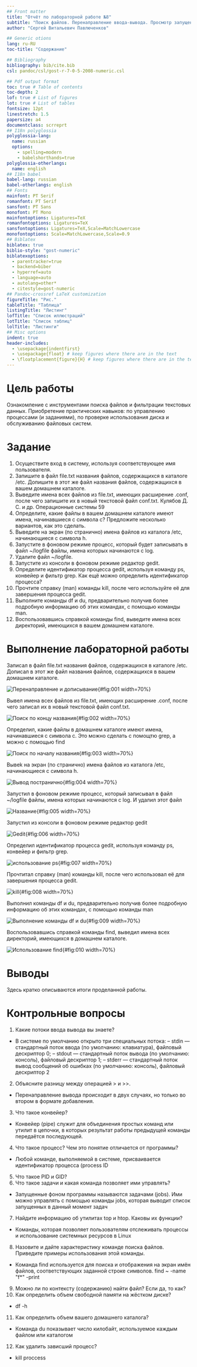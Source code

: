 ```yaml
---
## Front matter
title: "Отчёт по лабораторной работе №8"
subtitle: "Поиск файлов. Перенаправление ввода-вывода. Просмотр запущенных процессов"
author: "Сергей Витальевич Павлюченков"

## Generic otions
lang: ru-RU
toc-title: "Содержание"

## Bibliography
bibliography: bib/cite.bib
csl: pandoc/csl/gost-r-7-0-5-2008-numeric.csl

## Pdf output format
toc: true # Table of contents
toc-depth: 2
lof: true # List of figures
lot: true # List of tables
fontsize: 12pt
linestretch: 1.5
papersize: a4
documentclass: scrreprt
## I18n polyglossia
polyglossia-lang:
  name: russian
  options:
	- spelling=modern
	- babelshorthands=true
polyglossia-otherlangs:
  name: english
## I18n babel
babel-lang: russian
babel-otherlangs: english
## Fonts
mainfont: PT Serif
romanfont: PT Serif
sansfont: PT Sans
monofont: PT Mono
mainfontoptions: Ligatures=TeX
romanfontoptions: Ligatures=TeX
sansfontoptions: Ligatures=TeX,Scale=MatchLowercase
monofontoptions: Scale=MatchLowercase,Scale=0.9
## Biblatex
biblatex: true
biblio-style: "gost-numeric"
biblatexoptions:
  - parentracker=true
  - backend=biber
  - hyperref=auto
  - language=auto
  - autolang=other*
  - citestyle=gost-numeric
## Pandoc-crossref LaTeX customization
figureTitle: "Рис."
tableTitle: "Таблица"
listingTitle: "Листинг"
lofTitle: "Список иллюстраций"
lotTitle: "Список таблиц"
lolTitle: "Листинги"
## Misc options
indent: true
header-includes:
  - \usepackage{indentfirst}
  - \usepackage{float} # keep figures where there are in the text
  - \floatplacement{figure}{H} # keep figures where there are in the text
---
```


# Цель работы

Ознакомление с инструментами поиска файлов и фильтрации текстовых данных.
Приобретение практических навыков: по управлению процессами (и заданиями), по
проверке использования диска и обслуживанию файловых систем.


# Задание

1. Осуществите вход в систему, используя соответствующее имя пользователя.
2. Запишите в файл file.txt названия файлов, содержащихся в каталоге /etc. Допишите в этот же файл названия файлов, содержащихся в вашем домашнем каталоге.
3. Выведите имена всех файлов из file.txt, имеющих расширение .conf, после чего
запишите их в новый текстовой файл conf.txt.
Кулябов Д. С. и др. Операционные системы 59
4. Определите, какие файлы в вашем домашнем каталоге имеют имена, начинавшиеся
с символа c? Предложите несколько вариантов, как это сделать.
5. Выведите на экран (по странично) имена файлов из каталога /etc, начинающиеся
с символа h.
6. Запустите в фоновом режиме процесс, который будет записывать в файл ~/logfile
файлы, имена которых начинаются с log.
7. Удалите файл ~/logfile.
8. Запустите из консоли в фоновом режиме редактор gedit.
9. Определите идентификатор процесса gedit, используя команду ps, конвейер и фильтр
grep. Как ещё можно определить идентификатор процесса?
10. Прочтите справку (man) команды kill, после чего используйте её для завершения
процесса gedit.
11. Выполните команды df и du, предварительно получив более подробную информацию
об этих командах, с помощью команды man.
12. Воспользовавшись справкой команды find, выведите имена всех директорий, имеющихся в вашем домашнем каталоге.



# Выполнение лабораторной работы

Записал в файл file.txt названия файлов, содержащихся в каталоге /etc. Дописал в этот же файл названия файлов, содержащихся в вашем домашнем каталоге.

![Перенаправление и дописывание](image/1.png){#fig:001 width=70%}

Вывел имена всех файлов из file.txt, имеющих расширение .conf, после чего
записал их в новый текстовой файл conf.txt.

![Поиск по концу названия](image/2.png){#fig:002 width=70%}

Определил, какие файлы в домашнем каталоге имеют имена, начинавшиеся
с символа c. Это можно сделать с помощтю grep, а можно с помощью find

![Поиск по началу названия](image/3.png){#fig:003 width=70%}

Вывеk на экран (по странично) имена файлов из каталога /etc, начинающиеся
с символа h.

![Вывод постранично](image/4.png){#fig:004 width=70%}

Запустил в фоновом режиме процесс, который записывал в файл ~/logfile
файлы, имена которых начинаются с log. И удалил этот файл

![Название](image/5.png){#fig:005 width=70%}

Запустил из консоли в фоновом режиме редактор gedit

![Gedit](image/6.png){#fig:006 width=70%}

Определил идентификатор процесса gedit, используя команду ps, конвейер и фильтр
grep.

![использование ps](image/7.png){#fig:007 width=70%}

Прочтитал справку (man) команды kill, после чего использовал её для завершения
процесса gedit.

![kill](image/8.png){#fig:008 width=70%}

Выполнил команды df и du, предварительно получив более подробную информацию
об этих командах, с помощью команды man

![Выполнение команды df и du](image/9.png){#fig:009 width=70%}

Воспользовавшись справкой команды find, выведил имена всех директорий, имеющихся в домашнем каталоге.


![Использование find](image/10.png){#fig:010 width=70%}

# Выводы

Здесь кратко описываются итоги проделанной работы.

# Контрольные вопросы

1. Какие потоки ввода вывода вы знаете?
- В системе по умолчанию открыто три специальных потока:
– stdin — стандартный поток ввода (по умолчанию: клавиатура), файловый дескриптор
0;
– stdout — стандартный поток вывода (по умолчанию: консоль), файловый дескриптор
1;
– stderr — стандартный поток вывод сообщений об ошибках (по умолчанию: консоль),
файловый дескриптор 2
2. Объясните разницу между операцией > и >>.
- Перенаправление вывода происходит в двух случаях, но только во втором в формате добавления.
3. Что такое конвейер?
- Конвейер (pipe) служит для объединения простых команд или утилит в цепочки, в которых результат работы предыдущей команды передаётся последующей.
4. Что такое процесс? Чем это понятие отличается от программы?
- Любой команде, выполняемой в системе, присваивается идентификатор процесса
(process ID
5. Что такое PID и GID?
6. Что такое задачи и какая команда позволяет ими управлять?
- Запущенные фоном программы называются задачами (jobs). Ими можно управлять
с помощью команды jobs, которая выводит список запущенных в данный момент задач
7. Найдите информацию об утилитах top и htop. Каковы их функции?
-  Команды, которая позволяет пользователям отслеживать процессы и использование системных ресурсов в Linux
8. Назовите и дайте характеристику команде поиска файлов. Приведите примеры использования этой команды.
- Команда find используется для поиска и отображения на экран имён файлов, соответствующих заданной строке символов. find ~ -name "f*" -print
9. Можно ли по контексту (содержанию) найти файл? Если да, то как?
10. Как определить объем свободной памяти на жёстком диске?
- df -h
11. Как определить объем вашего домашнего каталога?
- Команда du показывает число килобайт, используемое каждым файлом или каталогом
12. Как удалить зависший процесс?
- kill proccess
